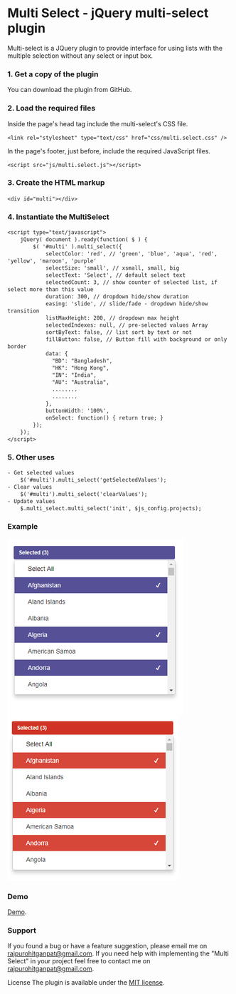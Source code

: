 # Multi Select - jQuery multi-select plugin
Multi-select is a JQuery plugin to provide interface for using lists with the multiple selection without any select or input box.

### 1. Get a copy of the plugin
You can download the plugin from GitHub.

### 2. Load the required files
Inside the page's head tag include the multi-select's CSS file.
```
<link rel="stylesheet" type="text/css" href="css/multi.select.css" />
```

In the page's footer, just before, include the required JavaScript files.

```
<script src="js/multi.select.js"></script>
```

### 3. Create the HTML markup
`<div id="multi"></div>`

### 4. Instantiate the MultiSelect
```
<script type="text/javascript">
    jQuery( document ).ready(function( $ ) { 
        $( '#multi' ).multi_select({ 
            selectColor: 'red', // 'green', 'blue', 'aqua', 'red', 'yellow', 'maroon', 'purple'
            selectSize: 'small', // xsmall, small, big
            selectText: 'Select', // default select text
            selectedCount: 3, // show counter of selected list, if select more than this value
            duration: 300, // dropdown hide/show duration
            easing: 'slide', // slide/fade - dropdown hide/show transition
            listMaxHeight: 200, // dropdown max height
            selectedIndexes: null, // pre-selected values Array
            sortByText: false, // list sort by text or not
            fillButton: false, // Button fill with background or only border
            data: {
              "BD": "Bangladesh",
              "HK": "Hong Kong",
              "IN": "India",
              "AU": "Australia",
              ........
              ........
            },
            buttonWidth: '100%',
            onSelect: function() { return true; }
        }); 
    }); 
</script>
```
### 5. Other uses
```
- Get selected values
    $('#multi').multi_select('getSelectedValues');
- Clear values
    $('#multi').multi_select('clearValues');
- Update values
    $.multi_select.multi_select('init', $js_config.projects);
```

### Example
![Screenshot](multi-select.png)
![Screenshot](multi-select-red.png)

### Demo
[Demo](https://jsfiddle.net/g_s_rajpurohit/Ln0u75vk/4/).

### Support
If you found a bug or have a feature suggestion, please email me on rajpurohitganpat@gmail.com.
If you need help with implementing the "Multi Select" in your project feel free to contact me on rajpurohitganpat@gmail.com.

License The plugin is available under the [MIT license](https://opensource.org/licenses/MIT).
